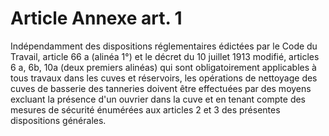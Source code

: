 # Article Annexe art. 1

Indépendamment des dispositions réglementaires édictées par le Code du Travail, article 66 a (alinéa 1°) et le décret du 10 juillet 1913 modifié, articles 6 a, 6b, 10a (deux premiers alinéas) qui sont obligatoirement applicables à tous travaux dans les cuves et réservoirs, les opérations de nettoyage des cuves de basserie des tanneries doivent être effectuées par des moyens excluant la présence d'un ouvrier dans la cuve et en tenant compte des mesures de sécurité énumérées aux articles 2 et 3 des présentes dispositions générales.
